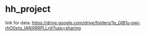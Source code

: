 # hh_project
link for data: https://drive.google.com/drive/folders/1p_GIB1u-pwj-rhO0xtq_IANXRRPLLnit?usp=sharing
